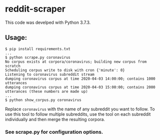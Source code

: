 # reddit-scraper
This code was develped with Python 3.7.3.

## Usage:
```
$ pip install requirements.txt
...
$ python scrape.py coronavirus
No corpus exists at corpora/coronavirus; building new corpus from scratch
Scheduling corpus write to disk with cron {'minute': 0}
Listening to coronavirus subreddit stream
dumping coronavirus corpus at time 2020-04-03 14:00:00; contains 1000 utterances
dumping coronavirus corpus at time 2020-04-03 15:00:00; contains 2000 utterances (these numbers are made up)
...
$ python show_corpus.py coronavirus
```
Replace `coronavirus` with the name of any subreddit you want to follow. To use this tool to follow multiple subreddits, use the tool on each subreddit individually and then merge the resulting corpora.

### See scrape.py for configuration options.
